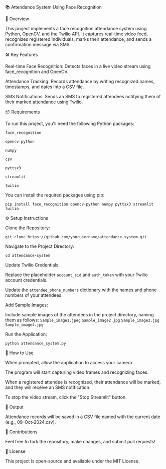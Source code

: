 📚 Attendance System Using Face Recognition


🎯 Overview

This project implements a face recognition attendance system using Python, OpenCV, and the Twilio API. It captures real-time video feed, recognizes registered individuals, marks their attendance, and sends a confirmation message via SMS.

🛠️ Key Features

Real-time Face Recognition: Detects faces in a live video stream using face_recognition and OpenCV.

Attendance Tracking: Records attendance by writing recognized names, timestamps, and dates into a CSV file.

SMS Notifications: Sends an SMS to registered attendees notifying them of their marked attendance using Twilio.

📦 Requirements

To run this project, you'll need the following Python packages:


`face_recognition`

`opencv-python`

`numpy`

`csv`

`pyttsx3`

`streamlit`

`twilio`

You can install the required packages using pip:


`pip install face_recognition opencv-python numpy pyttsx3 streamlit twilio`

⚙️ Setup Instructions

Clone the Repository:

`git clone https://github.com/yourusername/attendance-system.git`

Navigate to the Project Directory:

`cd attendance-system`

Update Twilio Credentials:

Replace the placeholder `account_sid` and `auth_token` with your Twilio account credentials.

Update the `attendee_phone_numbers` dictionary with the names and phone numbers of your attendees.

Add Sample Images:

Include sample images of the attendees in the project directory, naming them as follows:
`Sample_image1.jpeg`
`Sample_image2.jpg`
`Sample_image3.jpg`
`Sample_image4.jpg`

Run the Application:

`python attendance_system.py`

📸 How to Use

When prompted, allow the application to access your camera.

The program will start capturing video frames and recognizing faces.

When a registered attendee is recognized, their attendance will be marked, and they will receive an SMS notification.

To stop the video stream, click the "Stop Streamlit" button.

📄 Output

Attendance records will be saved in a CSV file named with the current date (e.g., 09-Oct-2024.csv).

🤝 Contributions

Feel free to fork the repository, make changes, and submit pull requests!

📄 License

This project is open-source and available under the MIT License.

